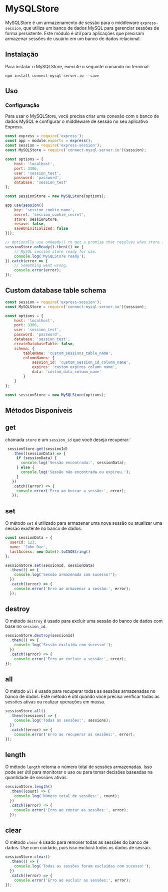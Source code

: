 # MySQLStore

MySQLStore é um armazenamento de sessão para o middleware `express-session`, que utiliza um banco de dados MySQL para gerenciar sessões de forma persistente. Este módulo é útil para aplicações que precisam armazenar sessões de usuário em um banco de dados relacional.

## Instalação

Para instalar o MySQLStore, execute o seguinte comando no terminal:

```
npm install connect-mysql-server.io --save
```
## Uso

### Configuração

Para usar o MySQLStore, você precisa criar uma conexão com o banco de dados MySQL e configurar o middleware de sessão no seu aplicativo Express.

```js
const express = require('express');
const app = module.exports = express();
const session = require('express-session');
const MySQLStore = require('connect-mysql-server.io')(session);

const options = {
	host: 'localhost',
	port: 3306,
	user: 'session_test',
	password: 'password',
	database: 'session_test'
};

const sessionStore = new MySQLStore(options);

app.use(session({
	key: 'session_cookie_name',
	secret: 'session_cookie_secret',
	store: sessionStore,
	resave: false,
	saveUninitialized: false
}));

// Optionally use onReady() to get a promise that resolves when store is ready.
sessionStore.onReady().then(() => {
	// MySQL session store ready for use.
	console.log('MySQLStore ready');
}).catch(error => {
	// Something went wrong.
	console.error(error);
});
```
## Custom database table schema

```js
const session = require('express-session');
const MySQLStore = require('connect-mysql-server.io')(session);

const options = {
	host: 'localhost',
	port: 3306,
	user: 'session_test',
	password: 'password',
	database: 'session_test',
	createDatabaseTable: false,
	schema: {
		tableName: 'custom_sessions_table_name',
		columnNames: {
			session_id: 'custom_session_id_column_name',
			expires: 'custom_expires_column_name',
			data: 'custom_data_column_name'
		}
	}
};

const sessionStore = new MySQLStore(options);
```

## Métodos Disponíveis
## get
chamada ``store`` e um ``session_id`` que você deseja recuperar:`

```js
 sessionStore.get(sessionId)
   .then((sessionData) => {
     if (sessionData) {
       console.log('Sessão encontrada:', sessionData);
     } else {
       console.log('Sessão não encontrada ou expirou.');
     }
   })
   .catch((error) => {
     console.error('Erro ao buscar a sessão:', error);
   });
```

## set
O método ``set`` é utilizado para armazenar uma nova sessão ou atualizar uma sessão existente no banco de dados. 

```js
const sessionData = {
  userId: 123,
  name: 'John Doe',
  lastAccess: new Date().toISOString()
};

sessionStore.set(sessionId, sessionData)
  .then(() => {
    console.log('Sessão armazenada com sucesso!');
  })
  .catch((error) => {
    console.error('Erro ao armazenar a sessão:', error);
  });
```
## destroy
O método ``destroy`` é usado para excluir uma sessão do banco de dados com base no ``session_id``.
```js
sessionStore.destroy(sessionId)
  .then(() => {
    console.log('Sessão excluída com sucesso!');
  })
  .catch((error) => {
    console.error('Erro ao excluir a sessão:', error);
});
```

## all
O método ``all`` é usado para recuperar todas as sessões armazenadas no banco de dados. Este método é útil quando você precisa verificar todas as sessões ativas ou realizar operações em massa.

```js
sessionStore.all()
  .then((sessions) => {
    console.log('Todas as sessões:', sessions);
  })
  .catch((error) => {
    console.error('Erro ao recuperar as sessões:', error);
});
```
## length
O método ``length`` retorna o número total de sessões armazenadas. Isso pode ser útil para monitorar o uso ou para tomar decisões baseadas na quantidade de sessões ativas.

```js
sessionStore.length()
  .then((count) => {
    console.log('Número total de sessões:', count);
  })
  .catch((error) => {
    console.error('Erro ao contar as sessões:', error);
  });
```
## clear

O método ``clear`` é usado para remover todas as sessões do banco de dados. Use com cuidado, pois isso excluirá todos os dados de sessão.

```js 
sessionStore.clear()
  .then(() => {
    console.log('Todas as sessões foram excluídas com sucesso!');
  })
  .catch((error) => {
    console.error('Erro ao excluir as sessões:', error);
});
```